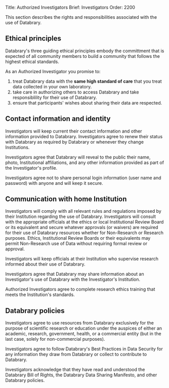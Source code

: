 Title: Authorized Investigators
Brief: Investigators
Order: 2200

This section describes the rights and responsibilities associated with the use of Databrary.

## Ethical principles
Databrary's three guiding ethical principles embody the committment that is expected of all community members to build a community that follows the highest ethical standards.

As an Authorized Investigator you promise to:

1. treat Databrary data with the **same high standard of care** that you treat data collected in your own laboratory.
1. take care in authorizing others to access Databrary and take responsiblility for their use of Databrary.
1. ensure that participants' wishes about sharing their data are respected. 

## Contact information and identity

Investigators will keep current their contact information and other information provided to Databrary.
Investigators agree to renew their status with Databrary as required by Databrary or whenever they change Institutions.

Investigators agree that Databrary will reveal to the public their name, photo, Institutional affiliations, and any other information provided as part of the Investigator's profile.

Investigators agree not to share personal login information (user name and password) with anyone and will keep it secure.

## Communication with home Institution

Investigators will comply with all relevant rules and regulations imposed by their Institution regarding the use of Databrary.
Investigators will consult with the appropriate officials at the ethics or local Institutional Review Board or its equivalent and secure whatever approvals (or waivers) are required for their use of Databrary resources whether for Non-Research or Research purposes. Ethics, Institutional Review Boards or their equivalents may permit Non-Research use of Data without requiring formal review or approval.
 
Investigators will keep officials at their Institution who supervise research informed about their use of Databrary.

Investigators agree that Databrary may share information about an Investigator's use of Databrary with the Investigator's Institution.

Authorized Investigators agree to complete research ethics training that meets the Institution's standards.

## Databrary policies

Investigators agree to use resources from Databrary exclusively for the purpose of scientific research or education under the auspices of either an academic, research, government, health, or a commercial entity (but in the last case, solely for non-commercial purposes).

Investigators agree to follow Databrary's Best Practices in Data Security for any information they draw from Databrary or collect to contribute to Databrary.

Investigators acknowledge that they have read and understood the Databrary Bill of Rights, the Databrary Data Sharing Manifesto, and other Databrary policies.
